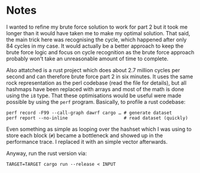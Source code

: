 # Notes

I wanted to refine my brute force solution to work for part 2 but it
took me longer than it would have taken me to make my optimal
solution. That said, the main trick here was recognising the cycle,
which happened after only 84 cycles in my case. It would actually be a
better approach to keep the brute force logic and focus on cycle
recognition as the brute force approach probably won't take an
unreasonable amount of time to complete.

Also attatched is a rust project which does about 2.7 million cycles
per second and can therefore brute force part 2 in six minutes. It
uses the same rock representation as the perl codebase (read the file
for details), but all hashmaps have been replaced with arrays and most
of the math is done using the `i8` type. That these optimisations
would be useful were made possible by using the `perf`
program. Basically, to profile a rust codebase:

```
perf record -F99 --call-graph dawrf cargo … # generate dataset
perf report --no-inline                     # read dataset (quickly)
```

Even something as simple as looping over the hashset which I was using
to store each block (`#`) became a bottleneck and showed up in the
performance trace. I replaced it with an simple vector afterwards.

Anyway, run the rust version via:

```
TARGET=TARGET cargo run --release < INPUT
```
